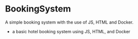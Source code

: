 # BookingSystem
A simple booking system with the use of JS, HTML and Docker.

- a basic hotel booking system using JS, HTML, and Docker

